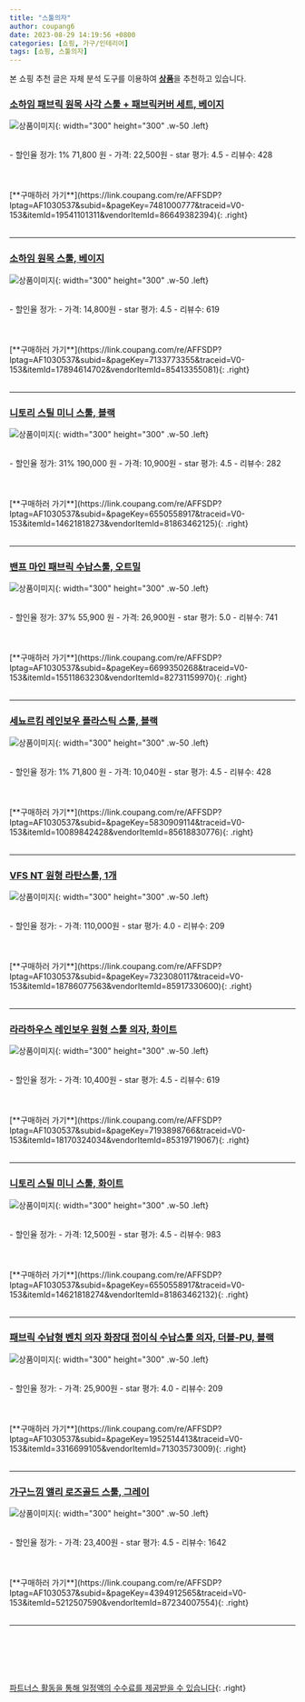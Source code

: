 ```yaml
---
title: "스툴의자"
author: coupang6
date: 2023-08-29 14:19:56 +0800
categories: [쇼핑, 가구/인테리어]
tags: [쇼핑, 스툴의자]
---
```


본 쇼핑 추천 글은 자체 분석 도구를 이용하여 [**상품**](https://link.coupang.com/a/bao1ui)을 추천하고 있습니다.

### [소하임 패브릭 원목 사각 스툴 + 패브릭커버 세트, 베이지](https://link.coupang.com/re/AFFSDP?lptag=AF1030537&subid=&pageKey=7481000777&traceid=V0-153&itemId=19541101311&vendorItemId=86649382394)

![상품이미지](https://thumbnail9.coupangcdn.com/thumbnails/remote/230x230ex/image/rs_quotation_api/hnqpue6c/90b7dceb01384f1e9ea829dfcf04898e.jpg){: width="300" height="300" .w-50 .left}


<br>
- 할인율 정가: 1%  71,800   원
- 가격: 22,500원
- star 평가: 4.5
- 리뷰수: 428
<br>
<br>
<br>
<br>
[**구매하러 가기**](https://link.coupang.com/re/AFFSDP?lptag=AF1030537&subid=&pageKey=7481000777&traceid=V0-153&itemId=19541101311&vendorItemId=86649382394){: .right}
<br>
<br>

---

### [소하임 원목 스툴, 베이지](https://link.coupang.com/re/AFFSDP?lptag=AF1030537&subid=&pageKey=7133773355&traceid=V0-153&itemId=17894614702&vendorItemId=85413355081)

![상품이미지](https://thumbnail8.coupangcdn.com/thumbnails/remote/230x230ex/image/vendor_inventory/75ea/dd2cabdfd3deec0340001e950a98d965ec09365836a39bf338ac3ac0a86e.jpg){: width="300" height="300" .w-50 .left}


<br>
- 할인율 정가: 
- 가격: 14,800원
- star 평가: 4.5
- 리뷰수: 619
<br>
<br>
<br>
<br>
[**구매하러 가기**](https://link.coupang.com/re/AFFSDP?lptag=AF1030537&subid=&pageKey=7133773355&traceid=V0-153&itemId=17894614702&vendorItemId=85413355081){: .right}
<br>
<br>

---

### [니토리 스틸 미니 스툴, 블랙](https://link.coupang.com/re/AFFSDP?lptag=AF1030537&subid=&pageKey=6550558917&traceid=V0-153&itemId=14621818273&vendorItemId=81863462125)

![상품이미지](https://thumbnail7.coupangcdn.com/thumbnails/remote/230x230ex/image/retail/images/2452526764562137-85ed715c-f350-4297-9d7b-cf98334816fe.jpg){: width="300" height="300" .w-50 .left}


<br>
- 할인율 정가: 31%  190,000   원
- 가격: 10,900원
- star 평가: 4.5
- 리뷰수: 282
<br>
<br>
<br>
<br>
[**구매하러 가기**](https://link.coupang.com/re/AFFSDP?lptag=AF1030537&subid=&pageKey=6550558917&traceid=V0-153&itemId=14621818273&vendorItemId=81863462125){: .right}
<br>
<br>

---

### [밴프 마인 패브릭 수납스툴, 오트밀](https://link.coupang.com/re/AFFSDP?lptag=AF1030537&subid=&pageKey=6699350268&traceid=V0-153&itemId=15511863230&vendorItemId=82731159970)

![상품이미지](https://thumbnail8.coupangcdn.com/thumbnails/remote/230x230ex/image/rs_quotation_api/10wlpef4/dc4884abf8ea4fd498d865f044a73be2.jpg){: width="300" height="300" .w-50 .left}


<br>
- 할인율 정가: 37%  55,900   원
- 가격: 26,900원
- star 평가: 5.0
- 리뷰수: 741
<br>
<br>
<br>
<br>
[**구매하러 가기**](https://link.coupang.com/re/AFFSDP?lptag=AF1030537&subid=&pageKey=6699350268&traceid=V0-153&itemId=15511863230&vendorItemId=82731159970){: .right}
<br>
<br>

---

### [세뇨르킴 레인보우 플라스틱 스툴, 블랙](https://link.coupang.com/re/AFFSDP?lptag=AF1030537&subid=&pageKey=5830909114&traceid=V0-153&itemId=10089842428&vendorItemId=85618830776)

![상품이미지](https://thumbnail6.coupangcdn.com/thumbnails/remote/230x230ex/image/vendor_inventory/1c09/19ce9d3c0a77cb0141d43c19a56715c7e0efca80864949fc0ae55f0120d6.jpg){: width="300" height="300" .w-50 .left}


<br>
- 할인율 정가: 1%  71,800   원
- 가격: 10,040원
- star 평가: 4.5
- 리뷰수: 428
<br>
<br>
<br>
<br>
[**구매하러 가기**](https://link.coupang.com/re/AFFSDP?lptag=AF1030537&subid=&pageKey=5830909114&traceid=V0-153&itemId=10089842428&vendorItemId=85618830776){: .right}
<br>
<br>

---

### [VFS NT 원형 라탄스툴, 1개](https://link.coupang.com/re/AFFSDP?lptag=AF1030537&subid=&pageKey=7323080117&traceid=V0-153&itemId=18786077563&vendorItemId=85917330600)

![상품이미지](https://thumbnail10.coupangcdn.com/thumbnails/remote/230x230ex/image/vendor_inventory/e88b/cf4a9318e381371b1b3c487a6ea253e9f8855bb1fa36568d6065d4e1ab7d.jpg){: width="300" height="300" .w-50 .left}


<br>
- 할인율 정가: 
- 가격: 110,000원
- star 평가: 4.0
- 리뷰수: 209
<br>
<br>
<br>
<br>
[**구매하러 가기**](https://link.coupang.com/re/AFFSDP?lptag=AF1030537&subid=&pageKey=7323080117&traceid=V0-153&itemId=18786077563&vendorItemId=85917330600){: .right}
<br>
<br>

---

### [라라하우스 레인보우 원형 스툴 의자, 화이트](https://link.coupang.com/re/AFFSDP?lptag=AF1030537&subid=&pageKey=7193898766&traceid=V0-153&itemId=18170324034&vendorItemId=85319719067)

![상품이미지](https://thumbnail10.coupangcdn.com/thumbnails/remote/230x230ex/image/rs_quotation_api/xqdooncr/68f2d159114246ef8448489deb9ca9e5.jpg){: width="300" height="300" .w-50 .left}


<br>
- 할인율 정가: 
- 가격: 10,400원
- star 평가: 4.5
- 리뷰수: 619
<br>
<br>
<br>
<br>
[**구매하러 가기**](https://link.coupang.com/re/AFFSDP?lptag=AF1030537&subid=&pageKey=7193898766&traceid=V0-153&itemId=18170324034&vendorItemId=85319719067){: .right}
<br>
<br>

---

### [니토리 스틸 미니 스툴, 화이트](https://link.coupang.com/re/AFFSDP?lptag=AF1030537&subid=&pageKey=6550558917&traceid=V0-153&itemId=14621818274&vendorItemId=81863462132)

![상품이미지](https://thumbnail6.coupangcdn.com/thumbnails/remote/230x230ex/image/retail/images/3824909598758275-776f2712-a91d-4462-a226-bad96e1fc20c.jpg){: width="300" height="300" .w-50 .left}


<br>
- 할인율 정가: 
- 가격: 12,500원
- star 평가: 4.5
- 리뷰수: 983
<br>
<br>
<br>
<br>
[**구매하러 가기**](https://link.coupang.com/re/AFFSDP?lptag=AF1030537&subid=&pageKey=6550558917&traceid=V0-153&itemId=14621818274&vendorItemId=81863462132){: .right}
<br>
<br>

---

### [패브릭 수납형 벤치 의자 화장대 접이식 수납스툴 의자, 더블-PU, 블랙](https://link.coupang.com/re/AFFSDP?lptag=AF1030537&subid=&pageKey=1952514413&traceid=V0-153&itemId=3316699105&vendorItemId=71303573009)

![상품이미지](https://thumbnail8.coupangcdn.com/thumbnails/remote/230x230ex/image/vendor_inventory/f7c6/93bf9d9f95ee69ed6696a7f7f72a0074c477f7f0c2ee9e69b87b398b2a26.jpg){: width="300" height="300" .w-50 .left}


<br>
- 할인율 정가: 
- 가격: 25,900원
- star 평가: 4.0
- 리뷰수: 209
<br>
<br>
<br>
<br>
[**구매하러 가기**](https://link.coupang.com/re/AFFSDP?lptag=AF1030537&subid=&pageKey=1952514413&traceid=V0-153&itemId=3316699105&vendorItemId=71303573009){: .right}
<br>
<br>

---

### [가구느낌 앨리 로즈골드 스툴, 그레이](https://link.coupang.com/re/AFFSDP?lptag=AF1030537&subid=&pageKey=4394912565&traceid=V0-153&itemId=5212507590&vendorItemId=87234007554)

![상품이미지](https://thumbnail10.coupangcdn.com/thumbnails/remote/230x230ex/image/rs_quotation_api/xusitndr/bfb19a7f27ec433db6166db7ab1ead2c.jpg){: width="300" height="300" .w-50 .left}


<br>
- 할인율 정가: 
- 가격: 23,400원
- star 평가: 4.5
- 리뷰수: 1642
<br>
<br>
<br>
<br>
[**구매하러 가기**](https://link.coupang.com/re/AFFSDP?lptag=AF1030537&subid=&pageKey=4394912565&traceid=V0-153&itemId=5212507590&vendorItemId=87234007554){: .right}
<br>
<br>

---
<br><br><br><br><br> [파트너스 활동을 통해 일정액의 수수료를 제공받을 수 있습니다](https://link.coupang.com/a/bao1ui){: .right}